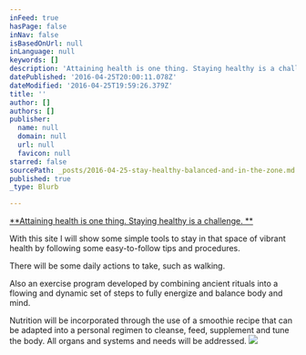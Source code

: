 ```yaml
---
inFeed: true
hasPage: false
inNav: false
isBasedOnUrl: null
inLanguage: null
keywords: []
description: 'Attaining health is one thing. Staying healthy is a challenge. '
datePublished: '2016-04-25T20:00:11.078Z'
dateModified: '2016-04-25T19:59:26.379Z'
title: ''
author: []
authors: []
publisher:
  name: null
  domain: null
  url: null
  favicon: null
starred: false
sourcePath: _posts/2016-04-25-stay-healthy-balanced-and-in-the-zone.md
published: true
_type: Blurb

---
```

[**Attaining health is one thing. Staying healthy is a challenge. **][0]

With this site I will show some simple tools to stay in that space of vibrant health by following some easy-to-follow tips and procedures. 

There will be some daily actions to take, such as walking. 

Also an exercise program developed by combining ancient rituals into a flowing and dynamic set of steps to fully energize and balance body and mind. 

Nutrition will be incorporated through the use of a smoothie recipe that can be adapted into a personal regimen to cleanse, feed, supplement and tune the body. All organs and systems and needs will be addressed.
![](https://the-grid-user-content.s3-us-west-2.amazonaws.com/66ca3f66-011e-43d1-afcd-2c91c1e7fa45.jpg)

[0]: null